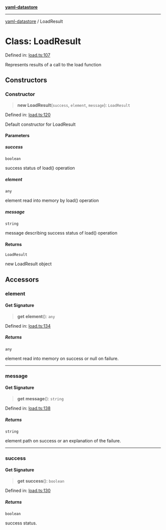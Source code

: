 [**yaml-datastore**](../README.md)

***

[yaml-datastore](../README.md) / LoadResult

# Class: LoadResult

Defined in: [load.ts:107](https://github.com/Mach30/yaml-datastore/blob/418c20ab5ac220d9a8c99ddf0be28fa87954df85/src/load.ts#L107)

Represents results of a call to the load function

## Constructors

### Constructor

> **new LoadResult**(`success`, `element`, `message`): `LoadResult`

Defined in: [load.ts:120](https://github.com/Mach30/yaml-datastore/blob/418c20ab5ac220d9a8c99ddf0be28fa87954df85/src/load.ts#L120)

Default constructor for LoadResult

#### Parameters

##### success

`boolean`

success status of load() operation

##### element

`any`

element read into memory by load() operation

##### message

`string`

message describing success status of load() operation

#### Returns

`LoadResult`

new LoadResult object

## Accessors

### element

#### Get Signature

> **get** **element**(): `any`

Defined in: [load.ts:134](https://github.com/Mach30/yaml-datastore/blob/418c20ab5ac220d9a8c99ddf0be28fa87954df85/src/load.ts#L134)

##### Returns

`any`

element read into memory on success or null on failure.

***

### message

#### Get Signature

> **get** **message**(): `string`

Defined in: [load.ts:138](https://github.com/Mach30/yaml-datastore/blob/418c20ab5ac220d9a8c99ddf0be28fa87954df85/src/load.ts#L138)

##### Returns

`string`

element path on success or an explanation of the failure.

***

### success

#### Get Signature

> **get** **success**(): `boolean`

Defined in: [load.ts:130](https://github.com/Mach30/yaml-datastore/blob/418c20ab5ac220d9a8c99ddf0be28fa87954df85/src/load.ts#L130)

##### Returns

`boolean`

success status.
